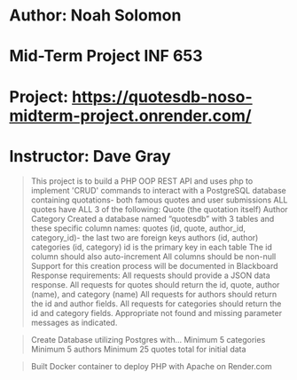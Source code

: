 # Author: Noah Solomon
# Mid-Term Project INF 653
# Project: https://quotesdb-noso-midterm-project.onrender.com/
# Instructor: Dave Gray 

 > This project is to build a PHP OOP REST API and uses php to implement 'CRUD' commands to interact with a PostgreSQL database containing quotations- both famous quotes and user submissions
 > ALL quotes have ALL 3 of the following:
   > Quote (the quotation itself)
   > Author
   > Category
 > Created a database named “quotesdb” with 3 tables and these specific column names:
  > quotes (id, quote, author_id, category_id)- the last two are foreign keys
  > authors (id, author)
  > categories (id, category)
  > id is the primary key in each table
  > The id column should also auto-increment
  > All columns should be non-null
  > Support for this creation process will be documented in Blackboard
> Response requirements:
  > All requests should provide a JSON data response.
  > All requests for quotes should return the id, quote, author (name), and category (name)
  > All requests for authors should return the id and author fields.
  > All requests for categories should return the id and category fields.
  > Appropriate not found and missing parameter messages as indicated.

> Create Database utilizing Postgres with...
 > Minimum 5 categories
 > Minimum 5 authors
 > Minimum 25 quotes total for initial data

> Built Docker container to deploy PHP with Apache on Render.com

